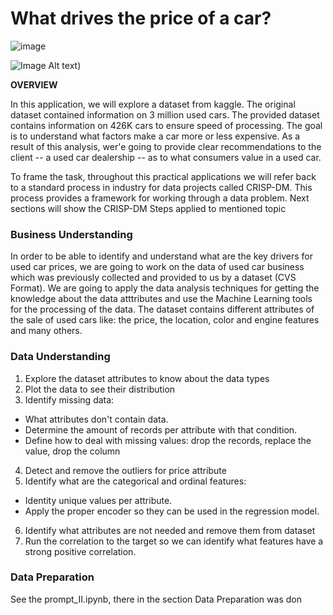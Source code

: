# What drives the price of a car?
![image](https://github.com/DiegoHermosa/UsedCarPrices/main/images/kurt.jpeg)

![Image Alt text](/images/kurt.jpg "Optional title")) 


**OVERVIEW**

In this application, we will explore a dataset from kaggle. The original dataset contained information on 3 million used cars. The provided dataset contains information on 426K cars to ensure speed of processing.  The goal is to understand what factors make a car more or less expensive.  As a result of this analysis, wer'e going to provide clear recommendations to the client -- a used car dealership -- as to what consumers value in a used car.

To frame the task, throughout this practical applications we will refer back to a standard process in industry for data projects called CRISP-DM. This process provides a framework for working through a data problem. 
Next sections will show the CRISP-DM Steps applied to mentioned topic

### Business Understanding
In order to be able to identify and understand what are the key drivers for used car prices, we are going to work on the data of used car business which was previously collected and provided to us by a dataset (CVS Format). We are going to apply the data analysis techniques for getting the knowledge about the data atttributes and use the Machine Learning tools for the processing of the data.
The dataset contains different attributes of the sale of used cars like: the price, the location, color and engine features and many others.

### Data Understanding
1. Explore the dataset attributes to know about the data types
2. Plot the data to see their distribution
3. Identify missing data:
  - What attributes don't contain data.
  - Determine the amount of records per attribute with that condition.
  - Define how to deal with missing values: drop the records, replace the value, drop the column
4. Detect and remove the outliers for price attribute
5. Identify what are the categorical and ordinal features:
  - Identity unique values per attribute.
  - Apply the proper encoder so they can be used in the regression model.
6. Identify what attributes are not needed and remove them from dataset
7. Run the correlation to the target so we can identify what features have a strong positive correlation.

### Data Preparation
See the prompt_II.ipynb, there in the section Data Preparation was don

